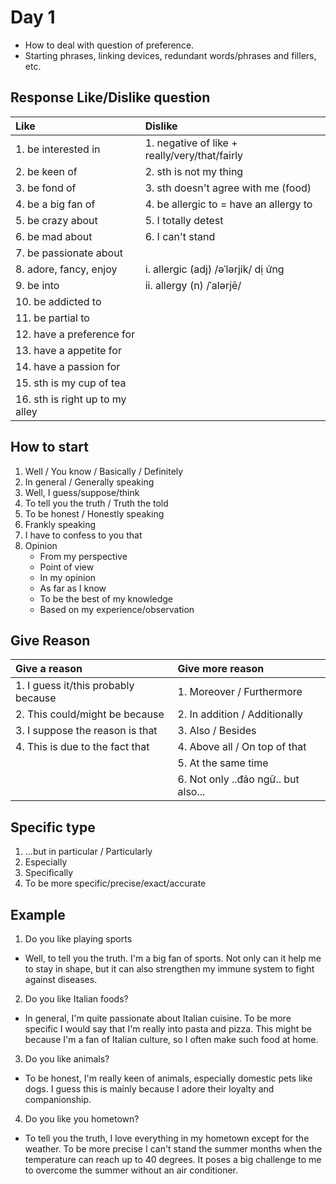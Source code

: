 # Day 1

- How to deal with question of preference.
- Starting phrases, linking devices, redundant words/phrases and fillers, etc.

## Response Like/Dislike question

| Like                            | Dislike                                       |
| :------------------------------ | :-------------------------------------------- |
| 1. be interested in             | 1. negative of like + really/very/that/fairly |
| 2. be keen of                   | 2. sth is not my thing                        |
| 3. be fond of                   | 3. sth doesn't agree with me (food)           |
| 4. be a big fan of              | 4. be allergic to = have an allergy to        |
| 5. be crazy about               | 5. I totally detest                           |
| 6. be mad about                 | 6. I can't stand                              |
| 7. be passionate about          |                                               |
| 8. adore, fancy, enjoy          | i. allergic (adj) /əˈlərjik/ dị ứng           |
| 9. be into                      | ii. allergy (n) /ˈalərjē/                     |
| 10. be addicted to              |                                               |
| 11. be partial to               |                                               |
| 12. have a preference for       |                                               |
| 13. have a appetite for         |                                               |
| 14. have a passion for          |                                               |
| 15. sth is my cup of tea        |                                               |
| 16. sth is right up to my alley |                                               |

## How to start

1. Well / You know / Basically / Definitely
2. In general / Generally speaking
3. Well, I guess/suppose/think
4. To tell you the truth / Truth the told
5. To be honest / Honestly speaking
6. Frankly speaking
7. I have to confess to you that
8. Opinion
   - From my perspective
   - Point of view
   - In my opinion
   - As far as I know
   - To be the best of my knowledge
   - Based on my experience/observation

## Give Reason

| Give a reason                       | Give more reason                    |
| :---------------------------------- | :---------------------------------- |
| 1. I guess it/this probably because | 1. Moreover / Furthermore           |
| 2. This could/might be because      | 2. In addition / Additionally       |
| 3. I suppose the reason is that     | 3. Also / Besides                   |
| 4. This is due to the fact that     | 4. Above all / On top of that       |
|                                     | 5. At the same time                 |
|                                     | 6. Not only ..đảo ngữ.. but also... |

## Specific type

1. ...but in particular / Particularly
2. Especially
3. Specifically
4. To be more specific/precise/exact/accurate

## Example

1. Do you like playing sports

- Well, to tell you the truth. I'm a big fan of sports. Not only can it help me to stay in shape, but it can also strengthen my immune system to fight against diseases.

2. Do you like Italian foods?

- In general, I'm quite passionate about Italian cuisine. To be more specific I would say that I'm really into pasta and pizza. This might be because I'm a fan of Italian culture, so I often make such food at home.

3. Do you like animals?

- To be honest, I'm really keen of animals, especially domestic pets like dogs. I guess this is mainly because I adore their loyalty and companionship.

4. Do you like you hometown?

- To tell you the truth, I love everything in my hometown except for the weather. To be more precise I can't stand the summer months when the temperature can reach up to 40 degrees. It poses a big challenge to me to overcome the summer without an air conditioner.
